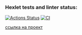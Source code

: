 ### Hexlet tests and linter status:
 [![Actions Status](https://github.com/KruglovDV/rails-project-65/workflows/hexlet-check/badge.svg)](https://github.com/KruglovDV/rails-project-65/actions)
[![CI](https://github.com/KruglovDV/rails-project-65/actions/workflows/main.yml/badge.svg)](https://github.com/KruglovDV/rails-project-65/actions/workflows/main.yml)

[ссылка на проект](http://bulletins-board-65.herokuapp.com)
